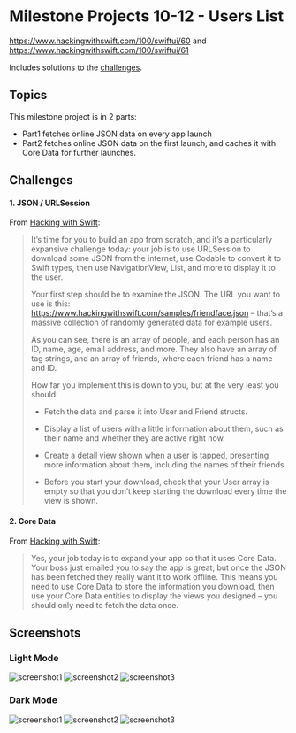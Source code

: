 # Milestone Projects 10-12 - Users List

https://www.hackingwithswift.com/100/swiftui/60 and https://www.hackingwithswift.com/100/swiftui/61

Includes solutions to the [challenges](https://www.hackingwithswift.com/books/ios-swiftui/core-data-wrap-up).

## Topics

This milestone project is in 2 parts:

- Part1 fetches online JSON data on every app launch
- Part2 fetches online JSON data on the first launch, and caches it with Core Data for further launches.

## Challenges

#### 1. JSON / URLSession

From [Hacking with Swift](https://www.hackingwithswift.com/guide/ios-swiftui/5/3/challenge):

> It’s time for you to build an app from scratch, and it’s a particularly expansive challenge today: your job is to use URLSession to download some JSON from the internet, use Codable to convert it to Swift types, then use NavigationView, List, and more to display it to the user.
>
> Your first step should be to examine the JSON. The URL you want to use is this: https://www.hackingwithswift.com/samples/friendface.json – that’s a massive collection of randomly generated data for example users.
>
> As you can see, there is an array of people, and each person has an ID, name, age, email address, and more. They also have an array of tag strings, and an array of friends, where each friend has a name and ID.
>
> How far you implement this is down to you, but at the very least you should:
>
> - Fetch the data and parse it into User and Friend structs.
> - Display a list of users with a little information about them, such as their name and whether they are active right now.
> - Create a detail view shown when a user is tapped, presenting more information about them, including the names of their friends.
>
> - Before you start your download, check that your User array is empty so that you don’t keep starting the download every time the view is shown.

#### 2. Core Data

From [Hacking with Swift](https://www.hackingwithswift.com/100/swiftui/61):

> Yes, your job today is to expand your app so that it uses Core Data. Your boss just emailed you to say the app is great, but once the JSON has been fetched they really want it to work offline. This means you need to use Core Data to store the information you download, then use your Core Data entities to display the views you designed – you should only need to fetch the data once.

## Screenshots

### Light Mode

![screenshot1](screenshots/Light_01.png)
![screenshot2](screenshots/Light_02.png)
![screenshot3](screenshots/Light_03.png)

### Dark Mode

![screenshot1](screenshots/Dark_01.png)
![screenshot2](screenshots/Dark_02.png)
![screenshot3](screenshots/Dark_03.png)
